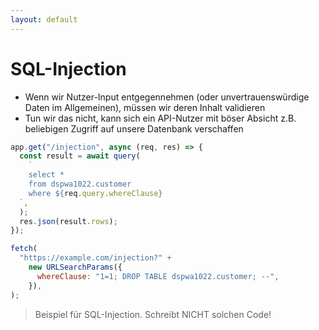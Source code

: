 ```yaml
---
layout: default
---
```


# SQL-Injection

<div class="grid grid-cols-12 gap-6">
<div class="col-span-12">

- Wenn wir Nutzer-Input entgegennehmen (oder unvertrauenswürdige Daten im Allgemeinen), müssen wir deren Inhalt validieren
- Tun wir das nicht, kann sich ein API-Nutzer mit böser Absicht z.B. beliebigen Zugriff auf unsere Datenbank verschaffen

</div>
<div class="col-span-6">

```js
app.get("/injection", async (req, res) => {
  const result = await query(
    `
    select *
    from dspwa1022.customer
    where ${req.query.whereClause}
  `,
  );
  res.json(result.rows);
});
```

</div>
<div class="col-span-6">

```js
fetch(
  "https://example.com/injection?" +
    new URLSearchParams({
      whereClause: "1=1; DROP TABLE dspwa1022.customer; --",
    }),
);
```

</div>
<div class="col-span-12">

> Beispiel für SQL-Injection. Schreibt NICHT solchen Code!

</div>
</div>

<PageNumber/>
